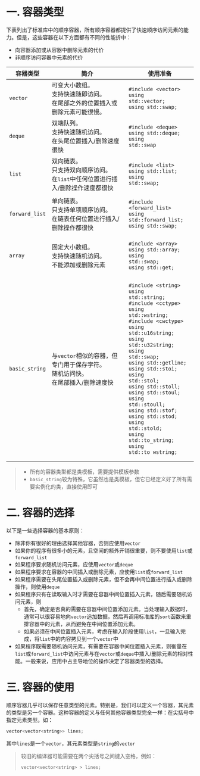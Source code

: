 # 一. 容器类型

下表列出了标准库中的顺序容器，所有顺序容器都提供了快速顺序访问元素的能力。但是，这些容器在以下方面都有不同的性能折中：

- 向容器添加或从容器中删除元素的代价
- 非顺序访问容器中元素的代价

| 容器类型       | 简介                                                         | 使用准备                                                     |
| -------------- | ------------------------------------------------------------ | ------------------------------------------------------------ |
| `vector`       | 可变大小数组。<br />支持快速随即访问。<br />在尾部之外的位置插入或删除元素可能很慢。 | <pre><code>#include \<vector\><br />using std::vector;<br />using std::swap;</code></pre> |
| `deque`        | 双端队列。<br />支持快速随机访问。<br />在头尾位置插入/删除速度很快 | <pre><code>#include \<deque\><br />using std::deque;<br />using std::swap</code></pre> |
| `list`         | 双向链表。<br />只支持双向顺序访问。<br />在`list`中任何位置进行插入/删除操作速度都很快 | <pre><code>#include \<list\><br />using std::list;<br />using std::swap;</code></pre> |
| `forward_list` | 单向链表。<br />只支持单项顺序访问。<br />在链表任何位置进行插入/删除操作都很快 | <pre><code>#include \<forward_list\><br />using std::forward_list;<br />using std::swap;</code></pre> |
| `array`        | 固定大小数组。<br />支持快速随机访问。<br />不能添加或删除元素 | <pre><code>#include \<array\><br />using std::array;<br />using std::swap;<br />using std::get;</code></pre> |
| `basic_string` | 与`vector`相似的容器，但专门用于保存字符。<br />随机访问快。<br />在尾部插入/删除速度快 | <pre><code>#include \<string\><br />using std::string;<br />#include \<cctype\><br />using std::wstring;<br />#include \<cwctype\><br />using std::u16string;<br />using std::u32string;<br />using std::swap;<br />using std::getline;<br />using std::stoi;<br />using std::stol;<br />using std::stoll;<br />using std::stoul;<br />using std::stoull;<br />using std::stof;<br />using std::stod;<br />using std::stold;<br />using std::to_string;<br />using std::to_wstring;</code></pre> |

> - 所有的容器类型都是类模板，需要提供模板参数
> - `basic_string`较为特殊，它虽然也是类模板，但它已经定义好了所有需要实例化的类，直接使用即可



# 二. 容器的选择

以下是一些选择容器的基本原则：

- 除非你有很好的理由选择其他容器，否则应使用`vector`
- 如果你的程序有很多小的元素，且空间的额外开销很重要，则不要使用`list`或`forward_list`
- 如果程序要求随机访问元素，应使用`vector`或`deque`
- 如果程序要求在容器的中间插入或删除元素，应使用`list`或`forward_list`
- 如果程序需要在头尾位置插入或删除元素，但不会再中间位置进行插入或删除操作，则使用`deque`
- 如果程序只有在读取输入时才需要在容器中间位置插入元素，随后需要随机访问元素，则
  - 首先，确定是否真的需要在容器中间位置添加元素。当处理输入数据时，通常可以很容易地向`vector`追加数据，然后再调用标准库的`sort`函数来重排容器中的元素，从而避免在中间位置添加元素。
  - 如果必须在中间位置插入元素，考虑在输入阶段使用`list`，一旦输入完成，将`list`中的内容拷贝到一个`vector`中
- 如果程序既需要随机访问元素，有需要在容器中间位置插入元素，则衡量在`list`或`forward_list`中访问元素与在`vector`或`deque`中插入/删除元素的相对性能。一般来说，应用中占主导地位的操作决定了容器类型的选择。



# 三. 容器的使用

顺序容器几乎可以保存任意类型的元素。特别是，我们可以定义一个容器，其元素的类型是另一个容器。这种容器的定义与任何其他容器类型完全一样：在尖括号中指定元素类型。如：

```c++
vector<vector<string>> lines;
```

其中`lines`是一个`vector`，其元素类型是`string`的`vector`

> 较旧的编译器可能需要在两个尖括号之间键入空格，例如：
>
> ```c++
> vector<vector<string> > lines;
> ```

